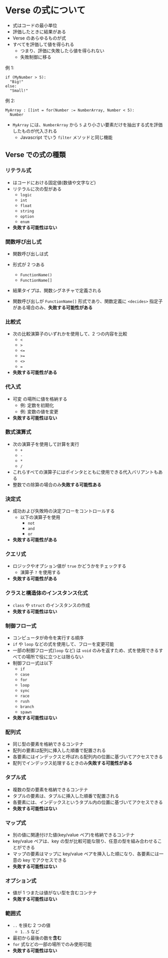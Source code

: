 # Verse の式について

- 式はコードの最小単位
- 評価したときに結果がある
- Verse のあらゆるものが式
- すべてを評価して値を得られる
  - つまり、評価に失敗したら値を得られない
  - 失敗制御に移る

例 1:

```Verse
if (MyNumber > 5):
  "Big!"
else:
  "Small!"
```

例 2:

```Verse
MyArray : []int = for(Number := NumberArray, Number < 5):
  Number
```

- `MyArray` には、`NumberArray` から `5` より小さい要素だけを抽出する式を評価したものが代入される
  - Javascript でいう `filter` メソッドと同じ機能

## Verse での式の種類

### リテラル式

- はコードにおける固定値(数値や文字など)
- リテラルに次の型がある
  - `logic`
  - `int`
  - `float`
  - `string`
  - `option`
  - `enum`
- **失敗する可能性はない**

### 関数呼び出し式

- 関数呼び出しは式
- 形式が 2 つある
  - `FunctionName()`
  - `FunctionName[]`
- 結果タイプは、関数シグネチャで定義される

- 関数呼び出しが `FunctionName[]` 形式であり、関数定義に `<decides>` 指定子がある場合のみ、**失敗する可能性がある**

### 比較式

- 次の比較演算子のいずれかを使用して、2 つの内容を比較
  - `<`
  - `>`
  - `<=`
  - `>=`
  - `<>`
  - `=`
- **失敗する可能性がある**

### 代入式

- 可変 の場所に値を格納する
  - 例: 定数を初期化
  - 例: 変数の値を変更
- **失敗する可能性はない**

### 数式演算式

- 次の演算子を使用して計算を実行
  - `+`
  - `-`
  - `*`
  - `/`
- これらすべての演算子にはポインタとともに使用できる代入バリアントもある
- 整数での除算の場合のみ**失敗する可能性ある**

### 決定式

- 成功および失敗時の決定フローをコントロールする
  - 以下の演算子を使用
    - `not`
    - `and`
    - `or`
- **失敗する可能性がある**

### クエリ式

- ロジックやオプション値が `true` かどうかをチェックする
  - 演算子 `?` を使用する
- **失敗する可能性がある**

### クラスと構造体のインスタンス化式

- `class` や `struct` のインスタンスの作成
- **失敗する可能性はない**

### 制御フロー式

- コンピュータが命令を実行する順序
- `if` や `loop` などの式を使用して、フローを変更可能
- 一部の制御フロー式(`loop` など) は `void` のみを返すため、式を使用できるすべての場所で役に立つとは限らない
- 制御フロー式は以下
  - `if`
  - `case`
  - `for`
  - `loop`
  - `sync`
  - `race`
  - `rush`
  - `branch`
  - `spawn`
- **失敗する可能性はない**

### 配列式

- 同じ型の要素を格納できるコンテナ
- 配列の要素は配列に挿入した順番で配置される
- 各要素にはインデックスと呼ばれる配列内の位置に基づいてアクセスできる
- 配列でインデックス処理するときのみ**失敗する可能性がある**

### タプル式

- 複数の型の要素を格納できるコンテナ
- タプルの要素は、タプルに挿入した順番で配置される
- 各要素には、インデックスというタプル内の位置に基づいてアクセスできる
- **失敗する可能性はない**

### マップ式

- 別の値に関連付けた値(key/value ペア)を格納できるコンテナ
- key/value ペアは、key の型が比較可能な限り、任意の型を組み合わせることができる
- マップの要素はマップに key/value ペアを挿入した順になり、各要素には一意の key でアクセスできる
- **失敗する可能性はない**

### オプション式

- 値が 1 つまたは値がない型を含むコンテナ
- **失敗する可能性はない**

### 範囲式

- `..` を挟む 2 つの値
  - `1..5` など
- 最初から最後の数を**含む**
- `for` 式などの一部の場所でのみ使用可能
- **失敗する可能性はない**
